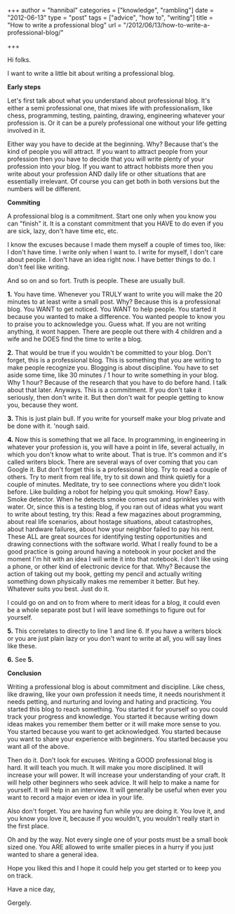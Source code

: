 +++
author = "hannibal"
categories = ["knowledge", "rambling"]
date = "2012-06-13"
type = "post"
tags = ["advice", "how to", "writing"]
title = "How to write a professional blog"
url = "/2012/06/13/how-to-write-a-professional-blog/"

+++

Hi folks.

I want to write a little bit about writing a professional blog.

**Early steps**

Let's first talk about what you understand about professional blog. It's either a semi professional one, that mixes life with professionalism, like chess, programming, testing, painting, drawing, engineering whatever your profession is. Or it can be a purely professional one without your life getting involved in it.

Either way you have to decide at the beginning. Why? Because that's the kind of people you will attract. If you want to attract people from your profession then you have to decide that you will write plenty of your profession into your blog. If you want to attract hobbists more then you write about your profession AND daily life or other situations that are essentially irrelevant. Of course you can get both in both versions but the numbers will be different.

**Commiting**

A professional blog is a commitment. Start one only when you know you can "finish" it. It is a constant commitment that you HAVE to do even if you are sick, lazy, don't have time etc, etc.

I know the excuses because I made them myself a couple of times too, like: I don't have time. I write only when I want to. I write for myself, I don't care about people. I don't have an idea right now. I have better things to do. I don't feel like writing.

And so on and so fort. Truth is people. These are usually bull.

**1.** You have time. Whenever you TRULY want to write you will make the 20 minutes to at least write a small post. Why? Because this is a professional blog. You WANT to get noticed. You WANT to help people. You started it because you wanted to make a difference. You wanted people to know you to praise you to acknowledge you. Guess what. If you are not writing anything, it wont happen. There are people out there with 4 children and a wife and he DOES find the time to write a blog.

**2.** That would be true if you wouldn't be committed to your blog. Don't forget, this is a professional blog. This is something that you are writing to make people recognize you. Blogging is about discipline. You have to set aside some time, like 30 minutes / 1 hour to write something in your blog. Why 1 hour? Because of the research that you have to do before hand. I talk about that later. Anyways. This is a commitment. If you don't take it seriously, then don't write it. But then don't wait for people getting to know you, because they wont.

**3.** This is just plain bull. If you write for yourself make your blog private and be done with it. 'nough said.

**4.** Now this is something that we all face. In programming, in engineering in whatever your profession is, you will have a point in life, several actually, in which you don't know what to write about. That is true. It's common and it's called writers block. There are several ways of over coming that you can Google it. But don't forget this is a professional blog. Try to read a couple of others. Try to merit from real life, try to sit down and think quietly for a couple of minutes. Meditate, try to see connections where you didn't look before. Like building a robot for helping you quit smoking. How? Easy. Smoke detector. When he detects smoke comes out and sprinkles you with water. Or, since this is a testing blog, if you ran out of ideas what you want to write about testing, try this: Read a few magazines about programming, about real life scenarios, about hostage situations, about catastrophes, about hardware failures, about how your neighbor failed to pay his rent. These ALL are great sources for identifying testing opportunities and drawing connections with the software world. What I really found to be a good practice is going around having a notebook in your pocket and the moment I'm hit with an idea I will write it into that notebook. I don't like using a phone, or other kind of electronic device for that. Why? Because the action of taking out my book, getting my pencil and actually writing something down physically makes me remember it better. But hey. Whatever suits you best. Just do it.

I could go on and on to from where to merit ideas for a blog, it could even be a whole separate post but I will leave somethings to figure out for yourself.

**5.** This correlates to directly to line 1 and line 6. If you have a writers block or you are just plain lazy or you don't want to write at all, you will say lines like these.

**6.** See **5.**

**Conclusion**

Writing a professional blog is about commitment and discipline. Like chess, like drawing, like your own profession it needs time, it needs nourishment it needs petting, and nurturing and loving and hating and practicing. You started this blog to reach something. You started it for yourself so you could track your progress and knowledge. You started it because writing down ideas makes you remember them better or it will make more sense to you. You started because you want to get acknowledged. You started because you want to share your experience with beginners. You started because you want all of the above.

Then do it. Don't look for excuses. Writing a GOOD professional blog is hard. It will teach you much. It will make you more disciplined. It will increase your will power. It will increase your understanding of your craft. It will help other beginners who seek advice. It will help to make a name for yourself. It will help in an interview. It will generally be useful when ever you want to record a major even or idea in your life.

Also don't forget. You are having fun while you are doing it. You love it, and you know you love it, because if you wouldn't, you wouldn't really start in the first place.

Oh and by the way. Not every single one of your posts must be a small book sized one. You ARE allowed to write smaller pieces in a hurry if you just wanted to share a general idea.

Hope you liked this and I hope it could help you get started or to keep you on track.

Have a nice day,

Gergely.